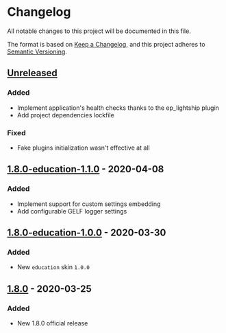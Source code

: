 # Changelog

All notable changes to this project will be documented in this file.

The format is based on [Keep a Changelog](https://keepachangelog.com/en/1.0.0/),
and this project adheres to [Semantic Versioning](https://semver.org/spec/v2.0.0.html).

## [Unreleased]

### Added

- Implement application's health checks thanks to the ep_lightship plugin
- Add project dependencies lockfile

### Fixed

- Fake plugins initialization wasn't effective at all

## [1.8.0-education-1.1.0] - 2020-04-08

### Added

- Implement support for custom settings embedding
- Add configurable GELF logger settings

## [1.8.0-education-1.0.0] - 2020-03-30

### Added

- New `education` skin `1.0.0`

## [1.8.0] - 2020-03-25

### Added

- New 1.8.0 official release

[unreleased]: https://github.com/olivierlacan/keep-a-changelog/compare/v1.8.0+education-1.1.0...HEAD
[1.8.0-education-1.1.0]: https://github.com/openfun/etherpad-docker/compare/v1.8.0+education-1.0.0...v1.8.0+education-1.1.0
[1.8.0-education-1.0.0]: https://github.com/openfun/etherpad-docker/compare/v1.8.0...v1.8.0+education-1.0.0
[1.8.0]: https://github.com/openfun/etherpad-docker/releases/tag/v1.8.0
